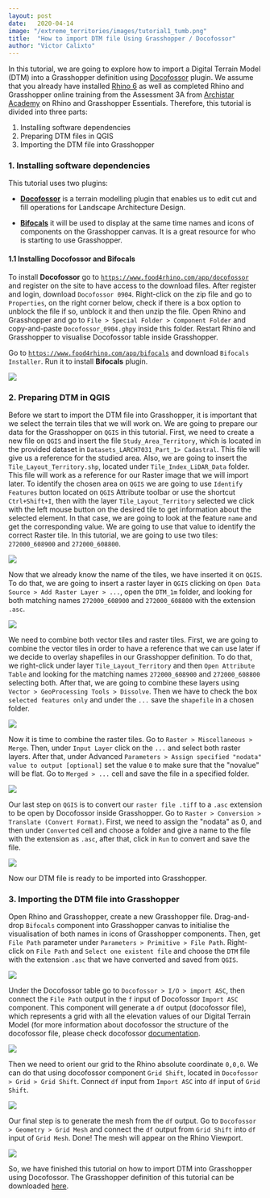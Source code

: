 ```yaml
---
layout: post
date:   2020-04-14
image: "/extreme_territories/images/tutorial1_tumb.png"
title:  "How to import DTM file Using Grasshopper / Docofossor"
author: "Victor Calixto"
---
```


In this tutorial, we are going to explore how to import a Digital Terrain Model (DTM) into a Grasshopper definition using [Docofossor](https://www.food4rhino.com/app/docofossor) plugin. We assume that you already have installed [Rhino 6](https://www.rhino3d.com/download) as well as completed Rhino and Grasshopper online training from the Assessment 3A from [Archistar Academy](https://academy.archistar.ai/) on Rhino and Grasshopper Essentials.
Therefore, this tutorial is divided into three parts:

1. Installing software dependencies 
1. Preparing DTM files in QGIS
1. Importing the DTM file into Grasshopper

### 1. Installing software dependencies 

This tutorial uses two plugins:

* **[Docofossor](https://www.food4rhino.com/app/docofossor)** is a terrain modelling plugin that enables us to edit cut and fill operations for Landscape Architecture Design.

* **[Bifocals](https://www.food4rhino.com/app/bifocals)** it will be used to display at the same time names and icons of components on the Grasshopper canvas. It is a great resource for who is starting to use Grasshopper.


#### 1.1 Installing Docofossor and Bifocals

To install **Docofossor** go to [`https://www.food4rhino.com/app/docofossor`](https://www.food4rhino.com/app/docofossor) and register on the site to have access to the download files. After register and login, download `Docofossor 0904`. Right-click on the zip file and go to `Properties`, on the right corner below, check if there is a box option to unblock the file if so, unblock it and then unzip the file. Open Rhino and Grasshopper and go to `File > Special Folder > Component Folder` and copy-and-paste `Docofossor_0904.ghpy` inside this folder. Restart Rhino and Grasshopper to visualise Docofossor table inside Grasshopper. 

Go to [`https://www.food4rhino.com/app/bifocals`](https://www.food4rhino.com/app/bifocals) and download `Bifocals Installer`. Run it to install **Bifocals** plugin.

![](/extreme_territories/images/import_DTM/install_docofossor.gif?raw=true)

### 2. Preparing DTM in QGIS

Before we start to import the DTM file into Grasshopper, it is important that we select the terrain tiles that we will work on. We are going to prepare our data for the Grasshopper on `QGIS` in this tutorial. 
First, we need to create a new file on `QGIS` and insert the file `Study_Area_Territory`, which is located in the provided dataset in `Datasets_LARCH7031_Part_1> Cadastral`. This file will give us a reference for the studied area. Also, we are going to insert the `Tile_Layout_Territory.shp`, located under `Tile_Index_LiDAR_Data` folder. This file will work as a reference for our Raster image that we will import later. To identify the chosen area on `QGIS` we are going to use `Identify Features` button located on `QGIS` Attribute toolbar or use the shortcut `Ctrl+Shift+I`, then with the layer `Tile_Layout_Territory` selected we click with the left mouse button on the desired tile to get information about the selected element. In that case, we are going to look at the feature `name` and get the corresponding value. We are going to use that value to identify the correct Raster tile. In this tutorial, we are going to use two tiles: `272000_608900` and `272000_608800`.

![](/extreme_territories/images/import_DTM/find_tile.gif?raw=true)

Now that we already know the name of the tiles, we have inserted it on `QGIS`. To do that, we are going to insert a raster layer in `QGIS` clicking on `Open Data Source > Add Raster Layer > ...`, open the `DTM_1m` folder, and looking for both matching names `272000_608900` and `272000_608800` with the extension `.asc`.

![](/extreme_territories/images/import_DTM/placeDEM.gif?raw=true)

We need to combine both vector tiles and raster tiles. First, we are going to combine the vector tiles in order to have a reference that we can use later if we decide to overlay shapefiles in our Grasshopper definition. To do that, we right-click under layer `Tile_Layout_Territory` and then `Open Attribute Table` and looking for the matching names `272000_608900` and `272000_608800` selecting both. After that, we are going to combine these layers using `Vector > GeoProcessing Tools > Dissolve`. Then we have to check the box `selected features only` and under the `...` save the `shapefile` in a chosen folder.

![](/extreme_territories/images/import_DTM/combine_tile.gif?raw=true)

Now it is time to combine the raster tiles. Go to `Raster > Miscellaneous > Merge`. Then, under `Input Layer` click on the `...` and select both raster layers. After that, under Advanced `Parameters > Assign specified "nodata" value to output [optional]` set the value `0` to make sure that the "novalue" will be flat. Go to `Merged > ...` cell and save the file in a specified folder. 

![](/extreme_territories/images/import_DTM/combine_DEM.gif?raw=true)

Our last step on `QGIS` is to convert our `raster file .tiff` to a `.asc` extension to be open by Docofossor inside Grasshopper. Go to `Raster > Conversion > Translate (Convert Format)`. First, we need to assign the "nodata" as 0, and then under `Converted` cell and choose a folder and give a name to the file with the extension as `.asc`, after that, click in `Run` to convert and save the file. 

![](/extreme_territories/images/import_DTM/dem_asc.gif?raw=true)

Now our DTM file is ready to be imported into Grasshopper.


### 3. Importing the DTM file into Grasshopper

Open Rhino and Grasshopper, create a new Grasshopper file. Drag-and-drop `Bifocals` component into Grasshopper canvas to initialise the visualisation of both names in icons of Grasshopper components. Then, get `File Path` parameter under  `Parameters > Primitive > File Path`. Right-click on `File Path` and `Select one existent file` and choose the `DTM` file with the extension `.asc` that we have converted and saved from `QGIS`.


![](/extreme_territories/images/import_DTM/set_path_file.gif?raw=true)

Under the Docofossor table go to `Docofossor > I/O > import ASC`, then connect the `File Path` output in the `f` input of Docofossor `Import ASC` component. This component will generate a `df` output (docofossor file), which represents a grid with all the elevation values of our Digital Terrain Model (for more information about docofossor the structure of the docofossor file, please check docofossor [documentation](https://github.com/dbt-ethz/docofossor/blob/master/DOCUMENTATION.md).


![](/extreme_territories/images/import_DTM/import_asc.gif?raw=true)

Then we need to orient our grid to the Rhino absolute coordinate `0,0,0`. We can do that using docofossor component `Grid Shift`, located in `Docofossor > Grid > Grid Shift`. Connect `df` input from `Import ASC` into `df` input of `Grid Shift`. 

![](/extreme_territories/images/import_DTM/grid_shift.gif?raw=true)

Our final step is to generate the mesh from the `df` output. Go to `Docofossor > Geometry > Grid Mesh` and connect the `df` output from `Grid Shift` into `df` input of `Grid Mesh`. Done! The mesh will appear on the Rhino Viewport.


![](/extreme_territories/images/import_DTM/grid_mesh.gif?raw=true)

So, we have finished this tutorial on how to import DTM into Grasshopper using Docofossor.
The Grasshopper definition of this tutorial can be downloaded [here](/extreme_territories/assets/import_DTM.gh).

